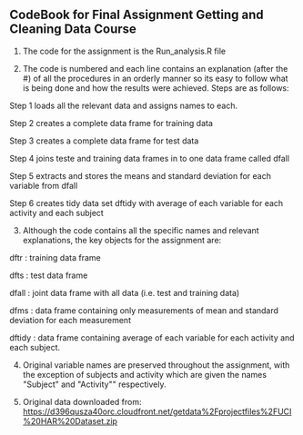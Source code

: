

CodeBook for Final Assignment Getting and Cleaning Data Course 
--------------------------------------------------------------

1. The code for the assignment is the Run_analysis.R file


2. The code is numbered and each line contains an explanation (after the #) of all the procedures in an orderly manner so its easy to follow what is being done and how the results were achieved. Steps are as follows:

  Step 1 loads all the relevant data and assigns names to each.

  Step 2 creates a complete data frame for training data

  Step 3 creates a complete data frame for test data

  Step 4 joins teste and training data frames in to one data frame called dfall

  Step 5 extracts and stores the means and standard deviation for each variable from dfall

  Step 6 creates tidy data set dftidy with average of each variable for each activity and each subject


3. Although the code contains all the specific names and relevant explanations, the key objects for the assignment are:

  dftr : training data frame
  
  dfts : test data frame
  
  dfall : joint data frame with all data (i.e. test and training data)

  dfms : data frame containing only measurements of mean and standard deviation for each measurement
  
  dftidy : data frame containing average of each variable for each activity and each subject.


4. Original variable names are preserved throughout the assignment, with the exception of subjects and activity which are given the names "Subject" and "Activity"" respectively.

5. Original data downloaded from: https://d396qusza40orc.cloudfront.net/getdata%2Fprojectfiles%2FUCI%20HAR%20Dataset.zip


